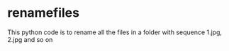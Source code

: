 # renamefiles
This python code is to rename all the files in a folder with sequence 1.jpg, 2.jpg and so on
